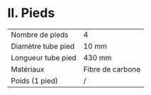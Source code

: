 # II. Pieds

|  |  |
| :--- | :--- |
| Nombre de pieds | 4 |
| Diamètre tube pied | 10 mm |
| Longueur tube pied | 430 mm |
| Matériaux | Fibre de carbone |
| Poids (1 pied) | / |